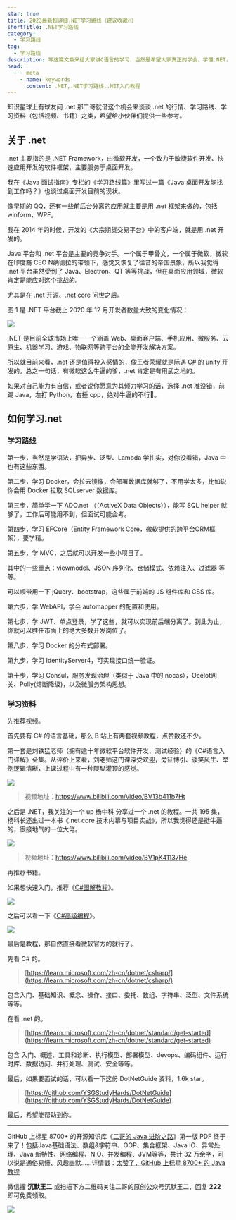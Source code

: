 ```yaml
---
star: true
title: 2023最新超详细.NET学习路线（建议收藏🔥）
shortTitle: .NET学习路线
category:
  - 学习路线
tag:
  - 学习路线
description: 写这篇文章来给大家讲C语言的学习，当然是希望大家真正的学会、学懂.NET，并能够真正感觉到它的用处。
head:
  - - meta
    - name: keywords
      content: .NET,.NET学习路线,.NET入门教程
---
```


知识星球上有球友问 .net 那二哥就借这个机会来谈谈 .net 的行情、学习路线、学习资料（包括视频、书籍）之类，希望给小伙伴们提供一些参考。

## 关于 .net

.net 主要指的是 .NET Framework，由微软开发，一个致力于敏捷软件开发、快速应用开发的软件框架，主要服务于桌面开发。

我在《Java 面试指南》专栏的《学习路线篇》里写过一篇《Java 桌面开发能找到工作吗？》也谈过桌面开发目前的现状。

像早期的 QQ，还有一些前后台分离的应用就主要是用 .net 框架来做的，包括 winform、WPF。

我在 2014 年的时候，开发的《大宗期货交易平台》中的客户端，就是用 .net 开发的。

Java 平台和 .net 平台是主要的竞争对手。一个属于甲骨文，一个属于微软，微软在印度裔 CEO N纳德拉的带领下，感觉又恢复了往昔的帝国景象，所以我觉得 .net 平台虽然受到了 Java、Electron、QT 等等挑战，但在桌面应用领域，微软肯定是能应对这个挑战的。

尤其是在 .net 开源、.net core 问世之后。

图 1 是 .NET 平台截止 2020 年 12 月开发者数量大致的变化情况：

![](https://cdn.tobebetterjavaer.com/tobebetterjavaer/images/xuexiluxian/donet-23438f52-d682-47c8-ae9a-566f4ec4b8fa.png)

.NET 是目前全球市场上唯一一个涵盖 Web、桌面客户端、手机应用、微服务、云原生、机器学习、游戏、物联网等跨平台的全能开发解决方案。

所以就目前来看，.net 还是值得投入感情的，像王者荣耀就是际遇 C# 的 unity 开发的。总之一句话，有微软这么牛逼的爹，.net 肯定是有用武之地的。

如果对自己能力有自信，或者说你愿意为其倾力学习的话，选择 .net 准没错，前踢 Java，左打 Python，右捶 cpp，绝对牛逼的不行🚫。



## 如何学习.net

### 学习路线

第一步，当然是学语法，把异步、泛型、Lambda 学扎实，对你没看错，Java 中也有这些东西。

第二步，学习 Docker，会拉去镜像，会部署数据库就够了，不用学太多，比如说你会用 Docker 拉取 SQLserver 数据库。

第三步，简单学一下 ADO.net （（ActiveX Data Objects）），能写 SQL helper 就够了，工作后可能用不到，但面试可能会考。

第四步，学习 EFCore（Entity Framework Core，微软提供的跨平台ORM框架），要学精。

第五步，学 MVC，之后就可以开发一些小项目了。

其中的一些重点：viewmodel、JSON 序列化、仓储模式、依赖注入、过滤器 等等。

可以顺带用一下 jQuery、bootstrap，这些属于前端的 JS 组件库和 CSS 库。

第六步，学 WebAPI，学会 automapper 的配置和使用。

第七步，学 JWT、单点登录，学了这些，就可以实现前后端分离了。到此为止，你就可以胜任市面上的绝大多数开发岗位了。

第八步，学习 Docker 的分布式部署。

第九步，学习 IdentityServer4，可实现接口统一验证。

第十步，学习 Consul，服务发现治理（类似于 Java 中的 nocas），Ocelot网关、Polly(熔断降级)，以及微服务架构思想。

### 学习资料

先推荐视频。

首先要有 C# 的语言基础，那么 B 站上有两套视频教程，点赞数还不少。

第一套是刘铁猛老师（拥有逾十年微软平台软件开发、测试经验）的《C#语言入门详解》全集。从评价上来看，刘老师这门课深受欢迎，旁征博引、谈笑风生、举例逻辑清晰，上课过程中有一种醍醐灌顶的感觉。


![](https://cdn.tobebetterjavaer.com/tobebetterjavaer/images/xuexiluxian/donet-a36d4fec-a4dd-4744-9380-12b5e316695f.png)


>视频地址：https://www.bilibili.com/video/BV13b411b7Ht

之后是 .NET，我关注的一个 up 杨中科 分享过一个 .net 的教程。一共 195 集，杨科长还出过一本书《.net core 技术内幕与项目实战》，所以我觉得还是挺牛逼的，很接地气的一位大佬。


![](https://cdn.tobebetterjavaer.com/tobebetterjavaer/images/xuexiluxian/donet-00c25b59-56d5-40b7-8b20-892f581ed783.png)


>视频地址：https://www.bilibili.com/video/BV1pK41137He

再推荐书籍。

如果想快速入门，推荐《[C#图解教程](https://book.douban.com/subject/24748698/)》。


![](https://cdn.tobebetterjavaer.com/tobebetterjavaer/images/xuexiluxian/donet-32590c26-7f5e-4737-aae4-aa40e4b86ab1.png)


之后可以看一下《[C#高级编程](https://book.douban.com/subject/1919816/)》。


![](https://cdn.tobebetterjavaer.com/tobebetterjavaer/images/xuexiluxian/donet-27e7c98a-e159-4aff-beea-63735cdae45f.png)


最后是教程，那自然直接看微软官方的就行了。

先看 C# 的。

>[https://learn.microsoft.com/zh-cn/dotnet/csharp/](https://learn.microsoft.com/zh-cn/dotnet/csharp/)

包含入门、基础知识、概念、操作、接口、委托、数组、字符串、泛型、文件系统等等。


在看 .net 的。


>[https://learn.microsoft.com/zh-cn/dotnet/standard/get-started](https://learn.microsoft.com/zh-cn/dotnet/standard/get-started)

包含 入门、概述、工具和诊断、执行模型、部署模型、devops、编码组件、运行时库、数据访问、并行处理、测试、安全等等。

最后，如果要面试的话，可以看一下这份 DotNetGuide 资料，1.6k star。

>[https://github.com/YSGStudyHards/DotNetGuide](https://github.com/YSGStudyHards/DotNetGuide)


最后，希望能帮助到你。

---------

GitHub 上标星 8700+ 的开源知识库《[二哥的 Java 进阶之路](https://github.com/itwanger/toBeBetterJavaer)》第一版 PDF 终于来了！包括Java基础语法、数组&字符串、OOP、集合框架、Java IO、异常处理、Java 新特性、网络编程、NIO、并发编程、JVM等等，共计 32 万余字，可以说是通俗易懂、风趣幽默……详情戳：[太赞了，GitHub 上标星 8700+ 的 Java 教程](https://javabetter.cn/overview/)


微信搜 **沉默王二** 或扫描下方二维码关注二哥的原创公众号沉默王二，回复 **222** 即可免费领取。


![](https://cdn.tobebetterjavaer.com/tobebetterjavaer/images/gongzhonghao.png)
